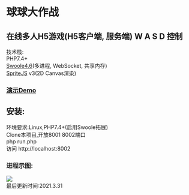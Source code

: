 # 球球大作战
<h2>
在线多人H5游戏(H5客户端, 服务端)
W A S D 控制
</h2>
技术栈:
<br>
PHP7.4+
<br>
<a href="https://www.swoole.com/">Swoole4.6</a>(多进程, WebSocket, 共享内存)
<br>
<a href="https://spritejs.org/">SpriteJS</a> v3(2D Canvas渲染)
<h3><a href="http://va.qwq.cc:8002">演示Demo</a></h3>
<h2>
安装:
</h2>
环境要求:Linux,PHP7.4+(启用Swoole拓展)
<br>
Clone本项目,开放8001 8002端口
<br>
php run.php
<br>
访问 http://localhost:8002
<h3>
进程示图:
</h3>
<img src="https://z3.ax1x.com/2021/03/31/cAcu8I.png">
<br>
最后更新时间:2021.3.31